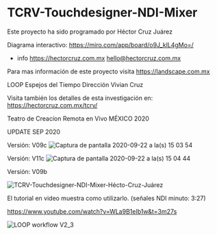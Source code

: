# TCRV-Touchdesigner-NDI-Mixer

Este proyecto ha sido programado por 
Héctor Cruz Juárez

Diagrama interactivo: https://miro.com/app/board/o9J_klL4gMo=/

+ info https://hectorcruz.com.mx
hello@hectorcruz.com.mx

Para mas información de este proyecto
visita https://landscape.com.mx

LOOP Espejos del Tiempo
Dirección Vivian Cruz

Visita también los detalles de esta investigación en: https://hectorcruz.com.mx/tcrv/

Teatro de Creacíon Remota en Vivo
MÉXICO 2020

UPDATE SEP 2020

Versión: V09c
![Captura de pantalla 2020-09-22 a la(s) 15 03 54](https://user-images.githubusercontent.com/6895326/93932072-4004fb00-fce5-11ea-989d-33fbaeeb02ca.jpg)


Versión: V11c
![Captura de pantalla 2020-09-22 a la(s) 15 04 44](https://user-images.githubusercontent.com/6895326/93932076-41cebe80-fce5-11ea-98df-ff97109d700b.jpg)

Versión: V09b

![TCRV-Touchdesigner-NDI-Mixer-Hécto-Cruz-Juárez](https://user-images.githubusercontent.com/6895326/83799865-18255500-a66c-11ea-9dd8-850aa4659051.jpg)

El tutorial en video muestra como utilizarlo. (señales NDI minuto: 3:27)

https://www.youtube.com/watch?v=WLa9B1eIb1w&t=3m27s

![LOOP workflow V2_3](https://user-images.githubusercontent.com/6895326/84718724-0894ee80-af3f-11ea-9197-64cac484b7ef.jpg)

